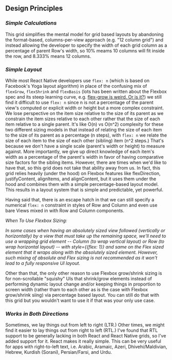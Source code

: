 ## Design Principles

### _Simple Calculations_

This grid simplifies the mental model for grid based layouts by abandoning the format-based, columns-per-view approach (e.g. "12 column grid") and instead allowing the developer to specify the width of each grid column as a percentage of parent Row's width, so 10% meams 10 columns will fit inside the row, and 8.333% means 12 columns. 

### _Simple Layout_

While most React Native developers use `flex: n` (which is based on Facebook's Yoga layout algorithm) in place of the confusing mix of `flexGrow`, `flexShrink` and `flexBasis` (lots has been written about the Flexbox spec and its steep learning curve, e.g. [flex-grow is weird. Or is it?](https://css-tricks.com/flex-grow-is-weird/)) we still find it difficult to use `flex: n` since n is not a percentage of the parent view's computed or explicit width or height but a more complex constraint. We lose perspective on the item size relative to the size of its parent as we constrain the item sizes relative to each other rather that the size of each item relative to a single parent. It's like O(n) vs O(n^2) complexity for these two different sizing models in that instead of relating the size of each item to the size of its parent as a percentage (n steps), with `flex: n` we relate the size of each item to the size of each other (sibling) item (n^2 steps.) That's because we don't have a single scale (parent's width or height) to measure against. More importantly, we give up direct knowledge of each item's width as a percentage of the parent's width in favor of having comparative size factors for the sibling items. However, there are times when we'd like to have that, so this grid does not take that ability away from us. In fact, this grid relies heavily (under the hood) on Flexbox features like flexDirection, justifyContent, alignItems, and alignContent, but it uses them under the hood and combines them with a simple percentage-based layout model. This results in a layout system that is simple and predictable, yet powerful.

Having said that, there is an escape hatch in that we can still specify a numerical `flex: n` constraint in styles of Row and Column and even use bare Views mixed in with Row and Column components. 

_When To Use Flexbox Sizing:_ 

_In some cases when having an absolutely sized view followed (vertically or horizontally) by a view that must take up the remaining space, we'll need to use a wrapping grid element -- Column (to wrap vertical layout) or Row (to wrap horizontal layout) -- with style={{flex: 1}} and same on the Flex sized element that it wraps along with the absolutely sized element. However, such mixing of absolute and Flex sizing is not recommended as it won't lead to a fully responsive UI layout._

Other than that, the only other reason to use Flexbox grow/shrink sizing is for non-scrollable "squishy" UIs that shrink/grow elements instead of performing dynamic layout change and/or keeping things in proportion to screen width (rather tham to each other as is the case with Flexbox grow/shrink siing) via percentage based layout. You can still do that with this grid but you wouldn't want to use it if that was your only use case. 

### _Works in Both Directions_

Sometimes, we lay things out from left to right (LTR.) Other times, we might find it easier to lay things out from right to left (RTL.) I've found that RTL support to be generally lacking in both React and React Native grids, so I've added support for it. React makes it really simple. This can be very useful for apps with right-to-left text, i.e. Arabic, Aramaic, Azeri, Dhivehi/Maldivian, Hebrew, Kurdish (Sorani), Persian/Farsi, and Urdu.
